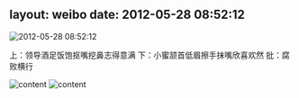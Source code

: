 layout: weibo
date: 2012-05-28 08:52:12
---
<meta name="referrer" content="no-referrer" />

<img src="/images/renren.ico" style="float: left;"/>2012-05-28 08:52:12

上：领导酒足饭饱抠嘴挖鼻志得意满 下：小蜜颔首低眉擦手抹嘴欣喜欢然 批：腐败横行

![content](http://fmn.rrfmn.com/fmn060/20120528/0840/large_UBuj_1fd80000049c125c.jpg)
![content](http://fmn.rrimg.com/fmn064/20120528/0845/large_rNMg_189d0000149c125c.jpg)
